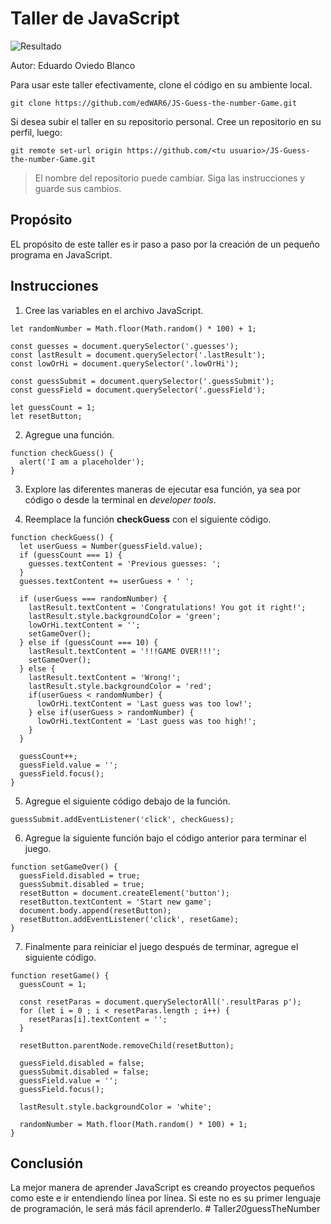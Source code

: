 # Taller de JavaScript

![Resultado](/images/result.png)

Autor: Eduardo Oviedo Blanco

Para usar este taller efectivamente, clone el código en su ambiente local.
```
git clone https://github.com/edWAR6/JS-Guess-the-number-Game.git
```
Si desea subir el taller en su repositorio personal.
Cree un repositorio en su perfil, luego:
```
git remote set-url origin https://github.com/<tu usuario>/JS-Guess-the-number-Game.git
```

> El nombre del repositorio puede cambiar. Siga las instrucciones y guarde sus cambios.

## Propósito

EL propósito de este taller es ir paso a paso por la creación de un pequeño programa en JavaScript.

## Instrucciones

1. Cree las variables en el archivo JavaScript.
```
let randomNumber = Math.floor(Math.random() * 100) + 1;

const guesses = document.querySelector('.guesses');
const lastResult = document.querySelector('.lastResult');
const lowOrHi = document.querySelector('.lowOrHi');

const guessSubmit = document.querySelector('.guessSubmit');
const guessField = document.querySelector('.guessField');

let guessCount = 1;
let resetButton;
```

2. Agregue una función.
```
function checkGuess() {
  alert('I am a placeholder');
}
```

3. Explore las diferentes maneras de ejecutar esa función, ya sea por código o desde la terminal en *developer tools*.

4. Reemplace la función **checkGuess** con el siguiente código.
```
function checkGuess() {
  let userGuess = Number(guessField.value);
  if (guessCount === 1) {
    guesses.textContent = 'Previous guesses: ';
  }
  guesses.textContent += userGuess + ' ';

  if (userGuess === randomNumber) {
    lastResult.textContent = 'Congratulations! You got it right!';
    lastResult.style.backgroundColor = 'green';
    lowOrHi.textContent = '';
    setGameOver();
  } else if (guessCount === 10) {
    lastResult.textContent = '!!!GAME OVER!!!';
    setGameOver();
  } else {
    lastResult.textContent = 'Wrong!';
    lastResult.style.backgroundColor = 'red';
    if(userGuess < randomNumber) {
      lowOrHi.textContent = 'Last guess was too low!';
    } else if(userGuess > randomNumber) {
      lowOrHi.textContent = 'Last guess was too high!';
    }
  }

  guessCount++;
  guessField.value = '';
  guessField.focus();
}
```

5. Agregue el siguiente código debajo de la función.
```
guessSubmit.addEventListener('click', checkGuess);
```

6. Agregue la siguiente función bajo el código anterior para terminar el juego.
```
function setGameOver() {
  guessField.disabled = true;
  guessSubmit.disabled = true;
  resetButton = document.createElement('button');
  resetButton.textContent = 'Start new game';
  document.body.append(resetButton);
  resetButton.addEventListener('click', resetGame);
}
```

7. Finalmente para reiniciar el juego después de terminar, agregue el siguiente código.
```
function resetGame() {
  guessCount = 1;

  const resetParas = document.querySelectorAll('.resultParas p');
  for (let i = 0 ; i < resetParas.length ; i++) {
    resetParas[i].textContent = '';
  }

  resetButton.parentNode.removeChild(resetButton);

  guessField.disabled = false;
  guessSubmit.disabled = false;
  guessField.value = '';
  guessField.focus();

  lastResult.style.backgroundColor = 'white';

  randomNumber = Math.floor(Math.random() * 100) + 1;
}
```

## Conclusión

La mejor manera de aprender JavaScript es creando proyectos pequeños como este e ir entendiendo línea por línea.
Si este no es su primer lenguaje de programación, le será más fácil aprenderlo.
#   T a l l e r _ 2 0 _ g u e s s T h e N u m b e r  
 